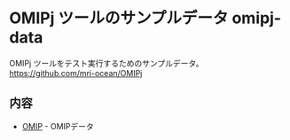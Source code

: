 OMIPj ツールのサンプルデータ omipj-data
========

OMIPj ツールをテスト実行するためのサンプルデータ。
https://github.com/mri-ocean/OMIPj


内容
--------

  * [OMIP](OMIP/README.md) - OMIPデータ
